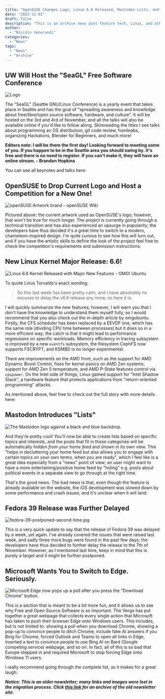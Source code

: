```yaml
---
title: "OpenSUSE Changes Logo, Linux 6.6 Released, Mastodon Lists, and more!"
date: "2023-11-01"
draft: false
description: "This is an archive news post feature tech, Linux, and other open-source news. This is an older article that was part of a migration. There will be missing images, broken links, and potentially other issues."
author:
  - "Niccolo Venerandi"
categories:
  - "News"
tags:
  - "News"
  - "Archive"
---
```


## UW Will Host the "SeaGL" Free Software Conference

![Logo](https://seagl.org/img/logo.svg)

The "SeaGL" (Seattle GNU/Linux Conference) is a yearly event that takes place in Seattle and has the goal of "spreading awareness and knowledge about free/libre/open source software, hardware, and culture". It will be hosted on the 3rd and 4rd of November, and all the talks will also be available online if you'd like to follow along. Skimreading the titles I see talks about programming an OS distribution, git code review, homleabs, organizing Hackatons, Blender for Beginners, and much more!

**Editors note: I will be there the first day! Looking forward to meeting some of you. If you happen to be in the Seattle area you should swing by. It's free and there is no need to register. If you can't make it, they will have an online stream. - Brandon Hopkins**

You can see all keynotes and talks here:

## OpenSUSE to Drop Current Logo and Host a Competition for a New One!

![openSUSE:Artwork brand - openSUSE Wiki](images/Opensuse-official-logo-preview.png)

Pictured above: the current artwork used as OpenSUSE's logo; however, that won't be true for much longer. The project is currently going through a technical transition and has also experienced an upsurge in popularity; the developers have thus decided it's a great time to switch to a modern, chameleon-inspired design. I'm quite curious to see how this will turn out, and if you have the artistic skills to define the look of the project feel free to check the competition's requirements and submission instructions:

## New Linux Kernel Major Release: 6.6!

![Linux 6.6 Kernel Released with Major New Features - OMG! Ubuntu](images/linux-newspaper.jpg)

To quote Linus Torvalds's exact wording:

> So this last week has been pretty calm, and I have absolutely no
> excuses to delay the v6.6 release any more, so here it is.

I will quickly summarize the new features; however, I will warn you that I don't have the knowledge to understand them myself fully, so I would recommend that you also check out the in-depth article by omgubuntu. Firstly, the CFS scheduler has been replaced by a EEVDF one, which has the same role (dividing CPU time between processes) but it does so in a more efficient way; the catch is that it might lead to performance regressions on specific workloads. Memory efficiency in tracing subsystem is improved by a new `eventfs` subsystem, the filesystem CephFS now supports FSCRYPT, and KSMBD is no longer experimental.

There are improvements on the AMD front, such as the support for AMD Dynamic Boost Control, fixes for kernel panics on AMD Zen systems, support for AMD Zen 5 temperature, and AMD P-State features control via `cpupower`. On the Intel side of things, Linux gained support for "Intel Shadow Stack", a hardware feature that protects applications from "return-oriented programming" attacks.

As mentioned above, feel free to check out the full story with more details here:

## Mastodon Introduces "Lists"

![The Mastodon logo against a black and blue backdrop.](images/STK140_Mastodon_K_Radtke_01.jpeg)

And they're pretty cool! You'll now be able to create lists based on specific topics and interests, and the posts that fit in those categories will be automatically _hidden from your home feed_ and shown in its own view. This "helps in decluttering your home feed but also allows you to engage with certain topics on your own terms, when you are ready", which I feel like is a great idea especially from a "news" point of view; an user might want to have a more entertaining/positive home feed by "hiding" e.g. posts about political events in a separate view to go through at the right time.

That's the good news. The bad news is that, even though the feature is already available on the website, the iOS development was slowed down by some performance and crash issues, and it's unclear when it will land.

## Fedora 39 Release was Further Delayed

![fedora-39-postponed-second-time.jpg](images/fedora-39-postponed-second-time.jpg)

This is a very quick update to say that the release of Fedora 39 was delayed by a week, yet again. I've already covered the issues that were raised last week, and sadly three more bugs were found in the past few days; the developers have thus decided to further delay the release to the 7th of November. However, as I mentioned last time, keep in mind that this is purely a target and it might be further postponed.

## Microsoft Wants You to Switch to Edge. Seriously.

![Microsoft Edge now pops up a poll after you press the “Download Chrome” button.](images/NVIDIA_Share_wDQfiR22KU.jpg)

This is a section that is meant to be a bit more fun, and it allows us to see why Free and Open Source Software is so important. The Verge has put together a great webpage that collects every single action that Microsoft has taken to push their browser Edge onto Windows users. This includes, but is not limited to: showing a poll when you download Chrome, showing a pop-up to convince people to ditch Chrome, include fake AI answers if you Bing for Chrome, forced Outlook and Teams to open all links in Edge, inserted a text to convince people to use Bing AI on Bard (Google competing service) webpage, and so on. In fact, all of this is so bad that Europe stepped in and required Microsoft to stop forcing Edge onto Windows 11 users.

I really recommend going through the complete list, as it makes for a great laugh:

**_Notice: This is an older newsletter; many links and images were lost in the migration process. Click [this link](https://archive.techhut.tv/) for an archive of the old newsletter site_**.
